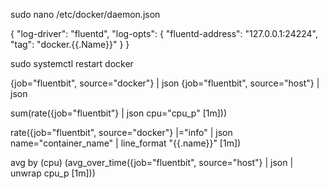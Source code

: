 sudo nano /etc/docker/daemon.json

{
  "log-driver": "fluentd",
  "log-opts": {
    "fluentd-address": "127.0.0.1:24224",
    "tag": "docker.{{.Name}}"
  }
}

sudo systemctl restart docker

{job="fluentbit", source="docker"} | json
{job="fluentbit", source="host"} | json

sum(rate({job="fluentbit"} | json cpu="cpu_p" [1m]))

rate({job="fluentbit", source="docker"} |="info" | json name="container_name" | line_format "{{.name}}" [1m])

avg by (cpu) (avg_over_time({job="fluentbit", source="host"} | json | unwrap cpu_p [1m]))
